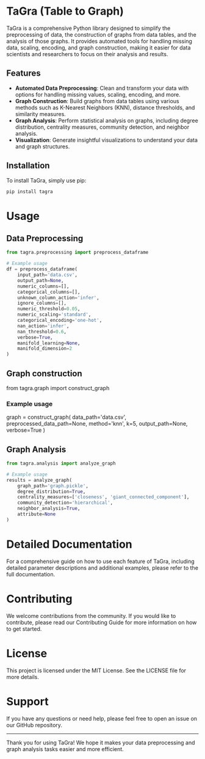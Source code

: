 # TaGra (Table to Graph)

TaGra is a comprehensive Python library designed to simplify the preprocessing of data, the construction of graphs from data tables, and the analysis of those graphs. It provides automated tools for handling missing data, scaling, encoding, and graph construction, making it easier for data scientists and researchers to focus on their analysis and results.

## Features

- **Automated Data Preprocessing**: Clean and transform your data with options for handling missing values, scaling, encoding, and more.
- **Graph Construction**: Build graphs from data tables using various methods such as K-Nearest Neighbors (KNN), distance thresholds, and similarity measures.
- **Graph Analysis**: Perform statistical analysis on graphs, including degree distribution, centrality measures, community detection, and neighbor analysis.
- **Visualization**: Generate insightful visualizations to understand your data and graph structures.

## Installation

To install TaGra, simply use pip:

```sh
pip install tagra
```

# Usage
## Data Preprocessing

```python
from tagra.preprocessing import preprocess_dataframe

# Example usage
df = preprocess_dataframe(
    input_path='data.csv',
    output_path=None,
    numeric_columns=[],
    categorical_columns=[],
    unknown_column_action='infer',
    ignore_columns=[],
    numeric_threshold=0.05,
    numeric_scaling='standard',
    categorical_encoding='one-hot',
    nan_action='infer',
    nan_threshold=0.6,
    verbose=True,
    manifold_learning=None,
    manifold_dimension=2
)
```

## Graph construction
from tagra.graph import construct_graph

### Example usage
graph = construct_graph(
    data_path='data.csv',
    preprocessed_data_path=None,
    method='knn',
    k=5,
    output_path=None,
    verbose=True
)

## Graph Analysis
```python
from tagra.analysis import analyze_graph

# Example usage
results = analyze_graph(
    graph_path='graph.pickle',
    degree_distribution=True,
    centrality_measures=['closeness', 'giant_connected_component'],
    community_detection='hierarchical',
    neighbor_analysis=True,
    attribute=None
)
```

# Detailed Documentation
For a comprehensive guide on how to use each feature of TaGra, including detailed parameter descriptions and additional examples, please refer to the full documentation.

# Contributing
We welcome contributions from the community. If you would like to contribute, please read our Contributing Guide for more information on how to get started.

# License
This project is licensed under the MIT License. See the LICENSE file for more details.

# Support
If you have any questions or need help, please feel free to open an issue on our GitHub repository.

---
Thank you for using TaGra! We hope it makes your data preprocessing and graph analysis tasks easier and more efficient.


